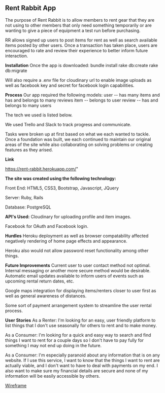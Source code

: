 ## Rent Rabbit App

The purpose of Rent Rabbit is to allow members to rent gear that they are not using to other members that only need something temporarily or are wanting to give a piece of equipment a test run before purchasing.  

RR allows signed up users to post items for rent as well as search available items posted by other users.  Once a transaction has taken place, users are encouraged to rate and review their experience to better inform future interaction.<br>

<b>Installation</b>
Once the app is downloaded:
bundle install
rake db:create
rake db:migrate

Will also require a .env file for cloudinary url to enable image uploads as well as facebook key and secret for facebook login capabilities.

<b>Process</b>
Our app required the following models:
user -- has many items and has and belongs to many reviews
item -- belongs to user
review -- has and belongs to many users

The tech we used is listed below.

We used Trello and Slack to track progress and communicate.

Tasks were broken up at first based on what we each wanted to tackle.  Once a foundation was built, we each continued to maintain our original areas of the site while also collaborating on solving problems or creating features as they arised.  

<b>Link</b>

<a href="https://rent-rabbit.herokuapp.com/">https://rent-rabbit.herokuapp.com/</a>"

<b>The site was created using the following technology:</b>

Front End:
HTML5, CSS3, Bootstrap, Javascript, JQuery

Server:
Ruby, Rails

Database:
PostgreSQL

<b>API's Used:</b>
Cloudinary for uploading profile and item images.

Facebook for OAuth and Facebook login.

<b>Hurdles</b>
Heroku deployment as well as browser compatability affected negatively rendering of home page effects and appearance.

Heroku also would not allow password reset functionality among other things.

<b>Future Improvements</b>
Current user to user contact method not optimal.  Internal messaging or another more secure method would be desirable.  Automatic email updates available to inform users of events such as upcoming rental return dates, etc.

Google maps integration for displaying items/renters closer to user first as well as general awareness of distances.

Some sort of payment arrangement system to streamline the user rental process.

<b>User Stories</b>
As a Renter: I'm looking for an easy, user friendly platform to list things that I don't use seasonally for others to rent and to make money.

As a Consumer: I'm looking for a quick and easy way to search and find things I want to rent for a couple days so I don't have to pay fully for something I may not end up doing in the future.

As a Consumer: I'm especially paranoid about any information that is on any website. If I use this service, I want to know that the things I want to rent are actually viable, and I don't want to have to deal with payments on my end. I also want to make sure my financial details are secure and none of my information will be easily accessible by others.

<a href="http://i.imgur.com/gthDAqB.jpg">Wireframe</a>
